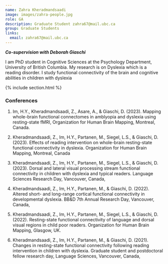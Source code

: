 ```yaml
---
name: Zahra Kheradmandsaadi
image: images/zahra-people.jpg
role: GA 
description: Graduate Student zahra67@mail.ubc.ca 
group: Graduate Students
links:
  email: zahra67@mail.ubc.ca
---
```


***Co-supervision with Deborah Giaschi***

I am PhD student in Cognitive Sciences at the Psychology Department, University of British Columbia. My research is on Dyslexia which is a reading disorder. I study functional connectivity of the brain and cognitive abilities in children with dyslexia

{% include section.html %}
### Conferences

1. Im, H.Y., Kheradmandsaadi, Z., Asare, A., & Giaschi, D. (2023). Mapping whole-brain functional connectomes in amblyopia and dyslexia using resting-state fMRI, Organization for Human Brain Mapping, Montreal, Canada.

2. Kheradmandsaadi, Z., Im, H.Y., Partanen, M., Siegel, L.S., & Giaschi, D. (2023). Effects of reading intervention on whole-brain resting-state functional connectivity in dyslexia. Organization for Human Brain Mapping, Montreal, Canada

3. Kheradmandsaadi, Z., Im, H.Y., Partanen, M., Siegel, L.S., & Giaschi, D. (2023). Dorsal and lateral visual processing stream functional connectivity in children with dyslexia and typical readers. Language Sciences Research Day, Vancouver, Canada,

4. Kheradmandsaadi, Z., Im, H.Y., Partanen, M., & Giaschi, D. (2022). Altered short- and long-range cortical functional connectivity in developmental dyslexia. BB&D 7th Annual Research Day, Vancouver, Canada,

5. Kheradmandsaadi, Z., Im, H.Y., Partanen, M., Siegel, L.S., & Giaschi, D. (2022). Resting-state functional connectivity of language and dorsal visual regions in child poor readers. Organization for Human Brain Mapping, Glasgow, UK.

6. Kheradmandsaadi, Z., Im, H.Y., Partanen, M., & Giaschi, D. (2021). Changes in resting-state functional connectivity following reading intervention in children with dyslexia. Graduate student and postdoctoral fellow research day, Language Sciences, Vancouver, Canada,
